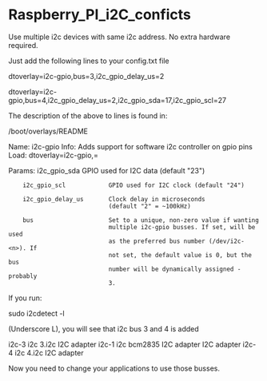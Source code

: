 # Raspberry_PI_i2C_conficts
Use multiple i2c devices with same i2c address. No extra hardware required.

Just add the following lines to your config.txt file

dtoverlay=i2c-gpio,bus=3,i2c_gpio_delay_us=2

dtoverlay=i2c-gpio,bus=4,i2c_gpio_delay_us=2,i2c_gpio_sda=17,i2c_gpio_scl=27

The description of the above to lines is found in:

/boot/overlays/README

Name:   i2c-gpio
Info:   Adds support for software i2c controller on gpio pins
Load:   dtoverlay=i2c-gpio,<param>=<val>
        
Params: 
        i2c_gpio_sda            GPIO used for I2C data (default "23")

        i2c_gpio_scl            GPIO used for I2C clock (default "24")

        i2c_gpio_delay_us       Clock delay in microseconds
                                (default "2" = ~100kHz)

        bus                     Set to a unique, non-zero value if wanting
                                multiple i2c-gpio busses. If set, will be used
                                as the preferred bus number (/dev/i2c-<n>). If
                                not set, the default value is 0, but the bus
                                number will be dynamically assigned - probably
                                3.


If you run:

sudo i2cdetect -l

(Underscore L), you will see that i2c bus 3 and 4 is added

i2c-3	i2c       	3.i2c                           	I2C adapter
i2c-1	i2c       	bcm2835 I2C adapter             	I2C adapter
i2c-4	i2c       	4.i2c                           	I2C adapter

Now you need to change your applications to use those busses.

